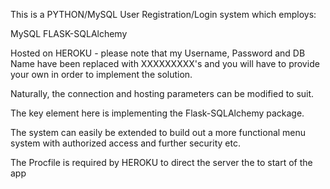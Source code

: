 This is a PYTHON/MySQL User Registration/Login system which employs:

MySQL
FLASK-SQLAlchemy

Hosted on HEROKU - please note that my Username, Password and DB Name have been replaced with XXXXXXXXX's and you will have to provide your own in order to implement the solution.

Naturally, the connection and hosting parameters can be modified to suit.

The key element here is implementing the Flask-SQLAlchemy package.

The system can easily be extended to build out a more functional menu system with authorized access and further security etc.

The Procfile is required by HEROKU to direct the server the to start of the app
